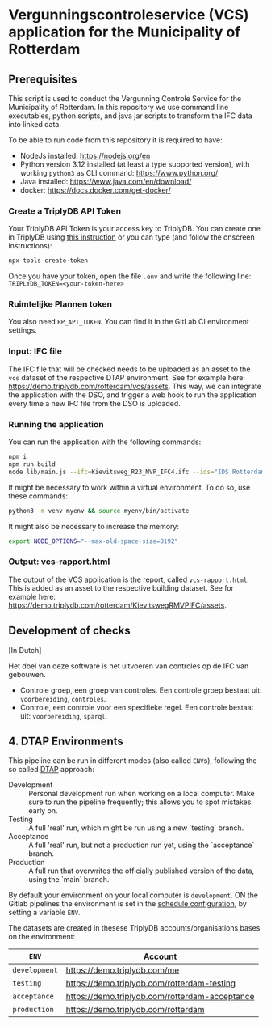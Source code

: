 # Vergunningscontroleservice (VCS) application for the Municipality of Rotterdam

## Prerequisites

This script is used to conduct the Vergunning Controle Service for the Municipality of Rotterdam. In this repository we use command line executables, python scripts, and java jar scripts to transform the IFC data into linked data.

To be able to run code from this repository it is required to have:

- NodeJs installed: https://nodejs.org/en
- Python version 3.12 installed (at least a type supported version), with working `python3` as CLI command: https://www.python.org/
- Java installed: https://www.java.com/en/download/
- docker: https://docs.docker.com/get-docker/

### Create a TriplyDB API Token

Your TriplyDB API Token is your access key to TriplyDB. You can create one in TriplyDB using [this instruction](https://triply.cc/docs/api-token) or you can type (and follow the onscreen instructions):

```sh
npx tools create-token
```

Once you have your token, open the file `.env` and write the following line:
`TRIPLYDB_TOKEN=<your-token-here>`

### Ruimtelijke Plannen token

You also need `RP_API_TOKEN`. You can find it in the GitLab CI environment settings.

### Input: IFC file

The IFC file that will be checked needs to be uploaded as an asset to the `vcs` dataset of the respective DTAP environment. See for example here: https://demo.triplydb.com/rotterdam/vcs/assets. This way, we can integrate the application with the DSO, and trigger a web hook to run the application every time a new IFC file from the DSO is uploaded.

### Running the application

You can run the application with the following commands:

```sh
npm i
npm run build
node lib/main.js --ifc=Kievitsweg_R23_MVP_IFC4.ifc --ids="IDS Rotterdam BIM.ids" --clean
```

It might be necessary to work within a virtual environment. To do so, use these commands:

```sh
python3 -m venv myenv && source myenv/bin/activate
```

It might also be necessary to increase the memory:

```sh
export NODE_OPTIONS="--max-old-space-size=8192"
```

### Output: vcs-rapport.html

The output of the VCS application is the report, called `vcs-rapport.html`. This is added as an asset to the respective building dataset. See for example here: https://demo.triplydb.com/rotterdam/KievitswegRMVPIFC/assets.

## Development of checks

[In Dutch]

Het doel van deze software is het uitvoeren van controles op de IFC van gebouwen.

- Controle groep, een groep van controles. Een controle groep bestaat uit: `voorbereiding`, `controles`.
- Controle, een controle voor een specifieke regel. Een controle bestaat uit: `voorbereiding`, `sparql`.

## 4. DTAP Environments

This pipeline can be run in different modes (also called `ENV`s), following the so called [DTAP](https://en.wikipedia.org/wiki/Development,_testing,_acceptance_and_production) approach:

<dl>
  <dt>Development</dt>
  <dd>Personal development run when working on a local computer.  Make sure to run the pipeline frequently; this allows you to spot mistakes early on.</dd>
  <dt>Testing</dt>
  <dd>A full 'real' run, which might be run using a new `testing` branch. </dd>
  <dt>Acceptance</dt>
  <dd>A full 'real' run, but not a production run yet, using the `acceptance` branch.</dd>
  <dt>Production</dt>
  <dd>A full run that overwrites the officially published version of the data, using the `main` branch.</dd>
</dl>

By default your environment on your local computer is `development`. ON the Gitlab pipelines the environment is set in the [schedule configuration](https://git.triply.cc/customers/gemeenterotterdam/vergunningscontroleservice/-/pipeline_schedules), by setting a variable `ENV`.

The datasets are created in thesese TriplyDB accounts/organisations bases on the environment:

| `ENV`         | Account                                          |
| ------------- | ------------------------------------------------ |
| `development` | <https://demo.triplydb.com/me>                   |
| `testing`     | <https://demo.triplydb.com/rotterdam-testing>    |
| `acceptance`  | <https://demo.triplydb.com/rotterdam-acceptance> |
| `production`  | <https://demo.triplydb.com/rotterdam>            |
